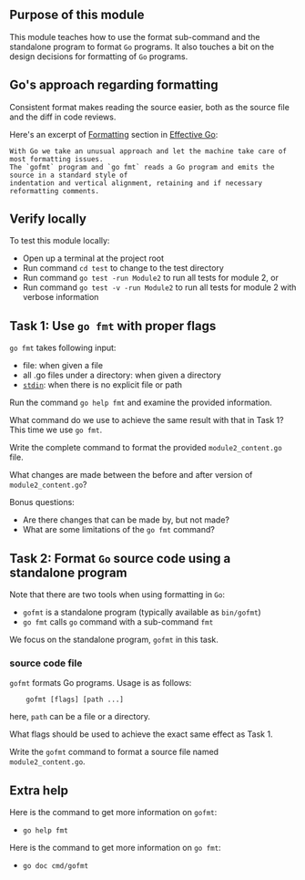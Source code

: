 ## Purpose of this module
This module teaches how to use the format sub-command and the standalone program to format `Go` programs.
It also touches a bit on the design decisions for formatting of `Go` programs.

## Go's approach regarding formatting
Consistent format makes reading the source easier, both as the source file and the diff in code reviews.

Here's an excerpt of [Formatting](https://golang.org/doc/effective_go.html#formatting) section in [Effective Go](https://golang.org/doc/effective_go.html):
```
With Go we take an unusual approach and let the machine take care of most formatting issues. 
The `gofmt` program and `go fmt` reads a Go program and emits the source in a standard style of
indentation and vertical alignment, retaining and if necessary reformatting comments.
```

## Verify locally
To test this module locally:

- Open up a terminal at the project root
- Run command `cd test` to change to the test directory
- Run command `go test -run Module2` to run all tests for module 2, or 
- Run command `go test -v -run Module2` to run all tests for module 2 with verbose information 


## Task 1: Use `go fmt` with proper flags
`go fmt` takes following input:
- file: when given a file
- all .go files under a directory: when given a directory
- [`stdin`](https://en.wikipedia.org/wiki/Standard_streams#Standard_input_(stdin)): when there is no explicit file or path

Run the command `go help fmt` and examine the provided information.

What command do we use to achieve the same result with that in Task 1?
This time we use `go fmt`.

Write the complete command to format the provided `module2_content.go` file.


What changes are made between the before and after version of `module2_content.go`?

Bonus questions:
- Are there changes that can be made by, but not made?
- What are some limitations of the `go fmt` command?


## Task 2: Format `Go` source code using a standalone program
Note that there are two tools when using formatting in `Go`:
- `gofmt` is a standalone program (typically available as `bin/gofmt`)
- `go fmt` calls `go` command with a sub-command `fmt`

We focus on the standalone program, `gofmt` in this task.

### source code file
`gofmt` formats Go programs. 
Usage is as follows:
```
    gofmt [flags] [path ...]
```
here, `path` can be a file or a directory.

What flags should be used to achieve the exact same effect as Task 1.

Write the `gofmt` command to format a source file named `module2_content.go`.



## Extra help
Here is the command to get more information on `gofmt`: 
- `go help fmt`

Here is the command to get more information on `go fmt`:
- `go doc cmd/gofmt`
